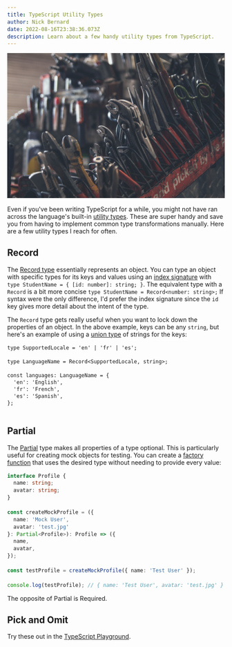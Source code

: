 ```yaml
---
title: TypeScript Utility Types
author: Nick Bernard
date: 2022-08-16T23:38:36.073Z
description: Learn about a few handy utility types from TypeScript.
---
```

![Tools on workbench](tools.jpg "Tools!")

Even if you've been writing TypeScript for a while, you might not have ran across the language's built-in [utility types](https://www.typescriptlang.org/docs/handbook/utility-types.html). These are super handy and save you from having to implement common type transformations manually.  Here are a few utility types I reach for often.

## Record

The [Record type](https://www.typescriptlang.org/docs/handbook/utility-types.html#recordkeys-type) essentially represents an object. You can type an object with specific types for its keys and values using an [index signature](https://www.typescriptlang.org/docs/handbook/2/objects.html#index-signatures) with `type StudentName = { [id: number]: string; }`. The equivalent type with a `Record` is a bit more concise `type StudentName = Record<number: string>;` If syntax were the only difference, I'd prefer the index signature since the `id` key gives more detail about the intent of the type.

The `Record` type gets really useful when you want to lock down the properties of an object. In the above example, keys can be any `string`, but here's an example of using a [union type](https://www.typescriptlang.org/docs/handbook/typescript-in-5-minutes-func.html#unions) of strings for the keys:

```
type SupportedLocale = 'en' | 'fr' | 'es';

type LanguageName = Record<SupportedLocale, string>;

const languages: LanguageName = {
  'en': 'English',
  'fr': 'French',
  'es': 'Spanish',
};
 
```



## Partial

The [Partial](https://www.typescriptlang.org/docs/handbook/utility-types.html#partialtype) type makes all properties of a type optional. This is particularly useful for creating mock objects for testing. You can create a [factory function](https://medium.com/javascript-scene/javascript-factory-functions-with-es6-4d224591a8b1) that uses the desired type without needing to provide every value:

```typescript
interface Profile {
  name: string;
  avatar: string;
}

const createMockProfile = ({
  name: 'Mock User',
  avatar: 'test.jpg'
}: Partial<Profile>): Profile => ({
  name,
  avatar,
});

const testProfile = createMockProfile({ name: 'Test User' }); 

console.log(testProfile); // { name: 'Test User', avatar: 'test.jpg' }
```

The opposite of Partial is Required.

## Pick and Omit

Try these out in the [TypeScript Playground](https://www.typescriptlang.org/play?strictNullChecks=true&q=171#example/built-in-utility-types).